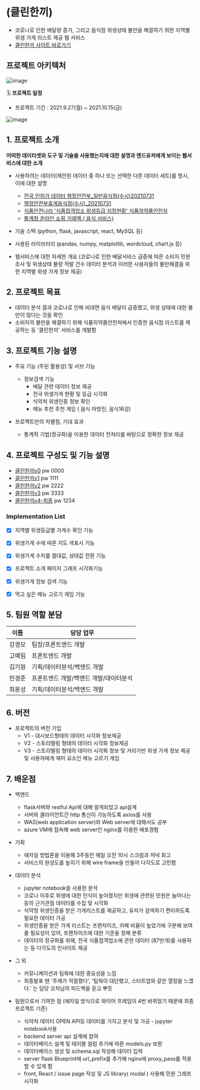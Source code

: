 # (클린한끼)
- 코로나로 인한 배달량 증가, 그리고 음식점 위생상태 불만을 해결하기 위한 지역별 위생 가게 리스트 제공 웹 서비스
- [클린한끼 사이트 바로가기](https://kdt-vm-0202011.koreacentral.cloudapp.azure.com/)

## 프로젝트 아키텍처 

![image](https://user-images.githubusercontent.com/76929823/137636476-de8b0ccd-67cb-4ada-abf0-91760cdf315e.png)

🗓 **프로젝트 일정**

- 프로젝트 기간 : 2021.9.27(월) ~ 2021.10.15(금)

![image](https://user-images.githubusercontent.com/76929823/137832730-7af13496-6cf9-49e8-8df4-887bf73d74b1.png)


## 1. 프로젝트 소개

**어떠한 데이터셋와 도구 및 기술을 사용했는지에 대한 설명과 엔드유저에게 보이는 웹서비스에 대한 소개**
- 사용하려는 데이터(제안된 데이터 중 하나 또는 선택한 다른 데이터 세트)를 명시, 이에 대한 설명
  - [전국 인허가 데이터 행정안전부_일반음식점(수시)20210731](https://www.data.go.kr/data/15045016/fileData.do)
  - [행정안전부휴게음식점(수시)_20210731](https://www.localdata.go.kr/data/dataView.do)
  - [식품안전나라 '식품접객업소 위생등급 지정현황' 식품의약품안전처](https://www.foodsafetykorea.go.kr/apiMain.do)
  - [통계청 온라인 쇼핑 거래액 ( 음식 서비스)](http://kostat.go.kr/understand/info/info_lge/1/detail_lang.action?bmode=detail_lang&cd=SL4420)

- 기술 스택 (python, flask, javascript, react, MySQL 등)
- 사용된 라이브러리 (pandas, numpy, matplotlib, wordcloud, chart.js 등)
- 웹서비스에 대한 자세한 개요 (코로나로 인한 배달서비스 급증에 따른 소비자 민원 조사 및 위생상태 불량 적발 건수 데이터 분석과 이러한 사용자들의 불만해결을 위한 지역별 위생 가게 정보 제공)

## 2. 프로젝트 목표

- 데이터 분석 결과 코로나로 인해 비대면 음식 배달이 급증했고, 위생 상태에 대한 불만이 많다는 것을 확인 
- 소비자의 불만을 해결하기 위해 식품의약품안전처에서 인증한 음식점 리스트를 제공하는 등 '클린한끼' 서비스를 개발함


## 3. 프로젝트 기능 설명


  - 주요 기능 (주된 활용성) 및 서브 기능
    - 정보검색 기능
      - 배달 관련 데이터 정보 제공
      - 전국 위생가게 현황 및 등급 시각화
      - 식약처 위생인증 정보 확인
      - 메뉴 추천 추천 게임 ( 음식 마방진, 음식16강)
  
  - 프로젝트만의 차별점, 기대 효과
    * 통계적 기법(정규화)을 이용한 데이터 전처리를 바탕으로 정확한 정보 제공

## 4. 프로젝트 구성도 및 기능 설명
  - [클린한끼v0](https://whimsical.com/v0-V6s8jUiU2bUc7ERLEvcdpa) pw 0000
  - [클린한끼v1](https://whimsical.com/v1-8FPbR2gzgs6eX7WZWtMATJ) pw 1111
  - [클린한끼v2](https://whimsical.com/v2-4X7cqe4585aYoLqXcsM8mW) pw 2222
  - [클린한끼v3](https://whimsical.com/v3-DNqfPKfKN4vVWu96VZwBMa) pw 3333
  - [클린한끼v4-최종](https://whimsical.com/v4-BcsvgFdYjY7voFqVkr1k5C) pw 1234
  
### Implementation List

* [x] 지역별 위생등급별 가게수 확인 기능
* [x] 위생가게 수에 따른 지도 색표시 기능
* [x] 위생가게 수치를 절대값, 상대값 전환 기능
* [x] 프로젝트 소개 페이지 그래프 시각화기능
* [x] 위생가게 정보 검색 기능
* [x] 먹고 싶은 메뉴 고르기 게임 기능


## 5. 팀원 역할 분담
| 이름 | 담당 업무 |
| ------ | ------ |
| 강경모 | 팀장/프론트엔드 개발 |
| 고예림 | 프론트엔드 개발 |
| 김기원 | 기획/데이터분석/백엔드 개발|
| 민경준 | 프론트엔드 개발/백엔드 개발/데이터분석 |
| 최윤성| 기획/데이터분석/백엔드 개발 |

## 6. 버전
  - 프로젝트의 버전 기입
    - V1 - 대시보드형태의 데이터 시각화 정보제공
    - V2 - 스토리텔링 형태의 데이터 시각화 정보제공
    - V3 - 스토리텔링 형태의 데이터 시각화 정보 및 거리기반 위생 가게 정보 제공 및 사용자에게 재미 요소인 메뉴 고르기 게임 

## 7. 배운점

  - 백엔드
      - flask서버와 restful Api에 대해 알게되었고 api설계
      - 서버와 클라이언트간 http 통신이 가능하도록 axios를 사용
      - WAS(web application server)와 Web server에 대해서도 공부
      - azure VM에 접속해 web server인 nginx를 이용한 배포경험
  - 기획
      - 애자일 방법론을 이용해 3주동안 매일 오전 10시 스크럼과 저녁 회고
      - 서비스의 완성도를 높히기 위해 wire frame을 만들어 다각도로 고민함
  - 데이터 분석
      - jupyter notebook을 사용한 분석
      - 코로나 이후로 위생에 대한 인식이 높아졌지만 위생에 관련된 민원은 늘어나는 등의 근거관점 데이터를 수집 및 시각화
      - 식약청 위생인증을 받은 가게리스트를 제공하고, 유저가 검색하기 편리하도록 필요한 데이터 가공
      - 위생인증을 받은 가게 리스트는 프랜차이즈, 카페 비율이 높았기에 구분해 보여줄 필요성이 있어,  프랜차이즈에 대한 기준을 정해 분류
      - 데이터의 정규화를 위해, 전국 식품접객업소에 관한 데이터 (87만개)를 사용하는 등 다각도의 인사이트 제공
        
  - 그 외
      - 커뮤니케이션과 팀웍에 대한 중요성을 느낌
      - 최종발표 땐 '주제가 적절했다', '팀웍이 대단했고, 스타트업와 같은 열정을 느꼈다.' 는 담당 코치님의 피드백을 듣고 뿌듯

  - 팀원으로서 기여한 점
  (애자일 방식으로 와이어 프레임이 4번 바뀌었기 때문에 최종 프로젝트 기준)
    - 식약처 데이터 OPEN API등 데이터를 가지고 분석 및 가공 - jupyter notebook사용
    - backend server api 설계에 참여
    - 데이터베이스 설계 및 테이블 컬럼 추가에 따른 models.py 보완
    - 데이터베이스 생성 및 schema.sql 작성해 데이터 입력
    - server flask Blueprint에 url_prefix를 추가해 nginx에 proxy_pass를 적용할 수 있게 함
    - front, React  / issue page 작성 및 JS library( modal ) 사용해 민원 그래프 시각화
